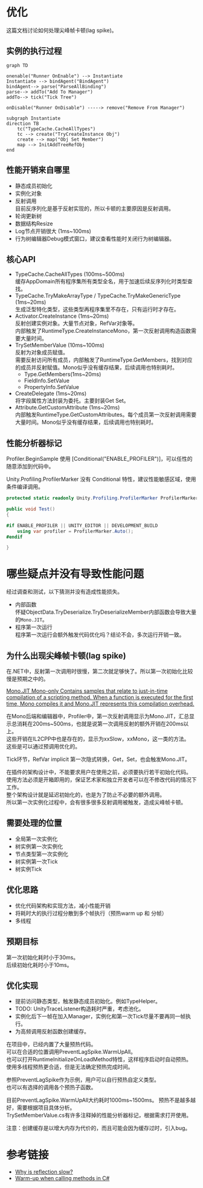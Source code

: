 # 优化
这篇文档讨论如何处理尖峰帧卡顿(lag spike)。  

## 实例的执行过程

```mermaid
graph TD

onenable("Runner OnEnable") --> Instantiate
Instantiate --> bindAgent("BindAgent")
bindAgent--> parse("ParseAllBinding")
parse--> addTo("Add To Manager")
addTo--> tick("Tick Tree")

onDisable("Runner OnDisable") -----> remove("Remove From Manager")

subgraph Instantiate
direction TB
    tc("TypeCache.CacheAllTypes")
    tc --> create("TryCreateInstance Obj")
    create --> map("Obj Set Member")
    map --> InitAddTreeRefObj
end

```


## 性能开销来自哪里
- 静态成员初始化
- 实例化对象
- 反射调用  
  目前反序列化是基于反射实现的，所以卡顿的主要原因是反射调用。  
- 轮询更新树
- 数据结构Resize
- Log节点开销很大 (1ms~100ms)  
- 行为树编辑器Debug模式窗口，建议查看性能时关闭行为树编辑器。  

## 核心API
- TypeCache.CacheAllTypes (100ms~500ms)  
  缓存AppDomain所有程序集所有类型全名，用于加速后续反序列化时类型查找。  
- TypeCache.TryMakeArrayType / TypeCache.TryMakeGenericType (1ms~20ms)  
  生成泛型特化类型，这些类型再程序集里不存在，只有运行时才存在。  
- Activator.CreateInstance (1ms~20ms)  
  反射创建实例对象。大量节点对象，RefVar对象等。  
  内部触发了RuntimeType.CreateInstanceMono，第一次反射调用构造函数需要大量时间。  
- TrySetMemberValue (10ms~100ms)  
  反射为对象成员赋值。  
  需要反射访问所有成员，内部触发了RuntimeType.GetMembers，找到对应的成员并反射赋值。Mono似乎没有缓存结果，后续调用也特别耗时。  
  - Type.GetMembers(1ms~20ms)  
  - FieldInfo.SetValue  
  - PropertyInfo.SetValue
- CreateDelegate (1ms~20ms)  
  将字段属性方法封装为委托。主要封装Get Set。  
- Attribute.GetCustomAttribute (1ms~20ms)  
  内部触发RuntimeType.GetCustomAttributes。每个成员第一次反射调用需要大量时间。Mono似乎没有缓存结果，后续调用也特别耗时。  


## 性能分析器标记
Profiler.BeginSample 使用 [Conditional("ENABLE_PROFILER")]，可以任性的随意添加到代码中。    

Unity.Profiling.ProfilerMarker 没有 Conditional 特性，建议性能敏感区域，使用条件编译调用。  

```cs
protected static readonly Unity.Profiling.ProfilerMarker ProfilerMarker = new("MyMarker");

public void Test()
{

#if ENABLE_PROFILER || UNITY_EDITOR || DEVELOPMENT_BUILD
    using var profiler = ProfilerMarker.Auto();
#endif

}
```

# 哪些疑点并没有导致性能问题
经过调查和测试，以下猜测并没有造成性能损失。  
- 内部函数  
  怀疑ObjectData.TryDeserialize.TryDeserializeMember内部函数会导致大量的`Mono.JIT`。  
- 程序第一次运行  
  程序第一次运行会额外触发代码优化吗？结论不会，多次运行开销一致。  

## 为什么出现尖峰帧卡顿(lag spike)
在.NET中，反射第一次调用时很慢，第二次就足够快了。所以第一次初始化比较慢是预期之中的。

[Mono.JIT
Mono-only	Contains samples that relate to just-in-time compilation of a scripting method. When a function is executed for the first time, Mono compiles it and Mono.JIT represents this compilation overhead.](https://docs.unity3d.com/Manual/profiler-markers.html)

在Mono后端和编辑器中，Profiler中，第一次反射调用显示为Mono.JIT，汇总显示总消耗在200ms~500ms，也就是说第一次调用反射的额外开销在200ms以上。  
这些开销在IL2CPP中也是存在的，显示为xxSlow，xxMono，这一类的方法。  
这些是可以通过预调用优化的。  

Tick环节，RefVar implicit 第一次隐式转换，Get，Set，也会触发Mono.JIT。  

在插件的架构设计中，不能要求用户在使用之前，必须要执行若干初始化代码。  
使用方法必须是开箱即用的，保证艺术家和独立开发者可以在不修改代码的情况下工作。  
整个架构设计就是延迟初始化的，也是为了防止不必要的额外调用。  
所以第一次实例化过程中，会有很多很多反射调用被触发，造成尖峰帧卡顿。  

## 需要处理的位置

- 全局第一次实例化
- 树实例第一次实例化
- 节点类型第一次实例化
- 树实例第一次Tick
- 树实例Tick

## 优化思路
- 优化代码架构和实现方法，减小性能开销  
- 将耗时大的执行过程分散到多个帧执行（预热warm up 和 分帧）  
- 多线程  

## 预期目标
第一次初始化耗时小于30ms。  
后续初始化耗时小于10ms。  

## 优化实现
- 提前访问静态类型，触发静态成员初始化。例如TypeHelper。 
- TODO: UnityTraceListener构造耗时严重，考虑池化。  
- 实例化后下一帧在加入Manager，实例化和第一次Tick尽量不要再同一帧执行。  
- 为高频调用反射函数创建缓存。  

在项目中，已经内置了大量预热代码。  
可以在合适的位置调用PreventLagSpike.WarmUpAll。   
也可以打开RuntimeInitializeOnLoadMethod特性，这样程序启动时自动预热。  
使用多线程预热更合适，但是无法确定预热完成时间。  

参照PreventLagSpike作为示例，用户可以自行预热自定义类型。  
也可以有选择的调用各个预热子函数。  

目前PreventLagSpike.WarmUpAll大约耗时1000ms~1500ms。
预热不是越多越好，需要根据项目具体分析。  
TrySetMemberValue.cs有许多注释掉的性能分析器标记，根据需求打开使用。  

注意：创建缓存是以增大内存为代价的，而且可能会因为缓存过时，引入bug。  


# 参考链接
- [Why is reflection slow?](https://mattwarren.org/2016/12/14/Why-is-Reflection-slow/)
- [Warm-up when calling methods in C#](https://stackoverflow.com/questions/4446203/warm-up-when-calling-methods-in-c-sharp)


